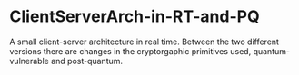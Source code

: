 # ClientServerArch-in-RT-and-PQ
A small client-server architecture in real time. Between the two different versions there are changes in the cryptorgaphic primitives used, quantum-vulnerable and post-quantum.
